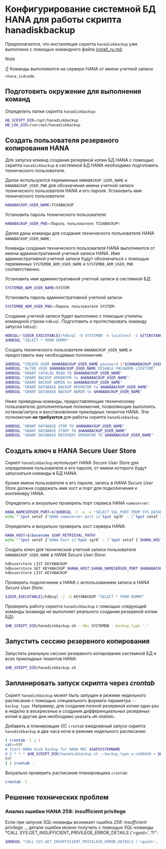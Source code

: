Конфигурирование системной БД HANA для работы скрипта hanadiskbackup
===

Предполагается, что инсталляция скрипта `hanadiskbackup` уже выполнена с помощью командного файла
[install_ru.md](install_ru.md).

>[!NOTE]
>:point_up: Команды выполняются на сервере HANA от имени учетной записи `<hana_sid>adm`.

Подготовить окружение для выполнения команд
---

Определить папки скрипта `hanadiskbackup`:

```bash
HB_SCRIPT_DIR=/opt/hanadiskbackup
HB_LOG_DIR=/var/opt/hanadiskbackup
```

Создать пользователя резервного копирования HANA
---

Для запуска команд создания резервной копии БД HANA
с помощью скрипта `hanadiskbackup` в системной БД HANA
необходимо подготовить технического пользователя.

Далее используются переменные `HANABACKUP_USER_NAME` и `HANABACKUP_USER_PWD`
для обозначения имени учетной записи технического пользователя HANA и его пароля.
Установить имя технического пользователя:

```bash
HANABACKUP_USER_NAME=TCU4BACKUP
```

Установить пароль технического пользователя:

```bash
HANABACKUP_USER_PWD=<Пароль пользователя TCU4BACKUP>
```

Далее даны команды для создания технического пользователя HANA `HANABACKUP_USER_NAME`.

Команды создания технического пользователя HANA
выполняются от имени административной учетной записи HANA.
Имя административной учетной записи будут обозначаться с помощью переменных
`SYSTEMDB_ADM_USER_NAME` и `SYSTEMDB_ADM_USER_PWD` соответственно.

Установить имя административной учетной записи в системной БД:

```bash
SYSTEMDB_ADM_USER_NAME=SYSTEM
```

Установить пароль административной учетной записи:

```bash
SYSTEMDB_ADM_USER_PWD=<Пароль пользователя SYSTEM>
```

Создание учетной записи будет выполнено с помощью утилиты командной строки `hdbsql`.
Подготовить и протестировать команду запуска `hdbsql`:

```bash
HDBSQL="${DIR_EXECUTABLE}/hdbsql -d SYSTEMDB -n localhost -i ${TINSTANCE} -u $SYSTEMDB_ADM_USER_NAME -p \"${SYSTEMDB_ADM_USER_PWD}\" -j"
$HDBSQL "SELECT * FROM DUMMY"
```

Создать технического пользователя `HANABACKUP_USER_NAME` и предоставить ему необходимые полномочия:

```bash
$HDBSQL "CREATE USER $HANABACKUP_USER_NAME password \"${HANABACKUP_USER_PWD}\" NO FORCE_FIRST_PASSWORD_CHANGE"
$HDBSQL "ALTER USER $HANABACKUP_USER_NAME DISABLE PASSWORD LIFETIME"
$HDBSQL "GRANT CATALOG READ TO $HANABACKUP_USER_NAME"
$HDBSQL "GRANT BACKUP OPERATOR to $HANABACKUP_USER_NAME"
$HDBSQL "GRANT BACKUP ADMIN to $HANABACKUP_USER_NAME"
$HDBSQL "GRANT DATABASE BACKUP OPERATOR to $HANABACKUP_USER_NAME"
$HDBSQL "GRANT DATABASE BACKUP ADMIN to $HANABACKUP_USER_NAME"
```

Ниже приведены команды, предоставляющие техническому пользователю дополнительные полномочия,
позволяющие выполнять останов/запуск и восстановление прикладных тенантов HANA.
Эти полномочия **не требуются** для работы скрипта `hanadiskbackup`.

```bash
$HDBSQL "GRANT DATABASE STOP TO $HANABACKUP_USER_NAME"
$HDBSQL "GRANT DATABASE START TO $HANABACKUP_USER_NAME"
$HDBSQL "GRANT DATABASE RECOVERY OPERATOR TO $HANABACKUP_USER_NAME"
```

Создать ключ в HANA Secure User Store
---

Скрипт `hanadiskbackup` использует *HANA Secure User Store* для определения пользователя и его пароля,
от имени которого будут запускаться команды в БД HANA.

Кроме имени пользователя и его пароля,
запись в *HANA Secure User Store* должна содержать имя хост и порт для подколючения к контейнеру HANA.

Определить и визуально проверить порт сервиса HANA `nameserver`:

```bash
HANA_NAMESERVER_PORT=$($HDBSQL -C -a -x "SELECT SQL_PORT FROM SYS_DATABASES.M_SERVICES WHERE DATABASE_NAME='SYSTEMDB' AND SERVICE_NAME='nameserver' AND COORDINATOR_TYPE= 'MASTER'")
echo "`tput setaf 2`HANA nameserver port is`tput sgr0` : [`tput setaf 1`$HANA_NAMESERVER_PORT`tput sgr0`]"
```

Определить и визуально проверить хост сервера HANA:

```bash
HANA_HOST=$(basename $SAP_RETRIEVAL_PATH)
echo "`tput setaf 2`HANA host is`tput sgr0` : [`tput setaf 1`$HANA_HOST`tput sgr0`]"
```

Создать ключ для технической учетной записи пользователя `HANABACKUP_USER_NAME` в *HANA Secure User Store*:

```bash
hdbuserstore LIST KEY4BACKUP
hdbuserstore SET KEY4BACKUP $HANA_HOST:$HANA_NAMESERVER_PORT $HANABACKUP_USER_NAME $HANABACKUP_USER_PWD
hdbuserstore LIST KEY4BACKUP
```

Проверить подключение к HANA с использованием записи в *HANA Secure User Store*:

```bash
${DIR_EXECUTABLE}/hdbsql -j -U KEY4BACKUP "SELECT * FROM DUMMY"
```

Проверить работу скрипта `hanadiskbackup` с помощью следующей команды
(команда не выполняет реального создания резервной копии БД):

```bash
$HB_SCRIPT_DIR/hanadiskbackup.sh --dbs SYSTEMDB --backup_type '-'
```

Запустить сессию резервного копирования
---

Запустить реальную сессию резервного копирования системной БД и всех прикладных тенантов HANA:

```bash
$HB_SCRIPT_DIR/hanadiskbackup.sh
```

Запланировать запуск скрипта через *crontab*
---

Скрипт `hanadiskbackup` может быть запущен в режиме недельного расписания
с помощью специального формата параметра `--backup_type`.
Например,
для создания полной резервной копии  один раз в неделю в воскресенье и
создания дифференциальных резервных копий в другие дни необходимо указать
`wM:ddddddc`.

Добавить в планировщик ОС `crontab` ежедневный запуск скрипта `hanadiskbackup` в два часа ночи в режиме недельного расписания:

```bash
( crontab -l ; \
cat<<EOF
# Start HANA disk backup for HANA MDC $SAPSYSTEMNAME 
0 2 * * * $HB_SCRIPT_DIR/hanadiskbackup.sh --backup_type w:cdddddd > $HB_LOG_DIR/hanadiskbackupcron_${SAPSYSTEMNAME}.txt 2>&1
EOF
) | crontab -
```

Визуально проверить расписание планировщика `crontab`:

```bash
crontab -l
```

Решение технических проблем
---

### Анализ ошибки HANA 258: insufficient privilege

Если при запуске SQL-команды возникает ошибка *258: insufficient privilege...*,
детали ошибки можно получить с помощью SQL-команды *CALL SYS.GET_INSUFFICIENT_PRIVILEGE_ERROR_DETAILS ('\<guid\>', ?)":

```bash
$HDBSQL "CALL SYS.GET_INSUFFICIENT_PRIVILEGE_ERROR_DETAILS ('<guid>', ?)"
```

